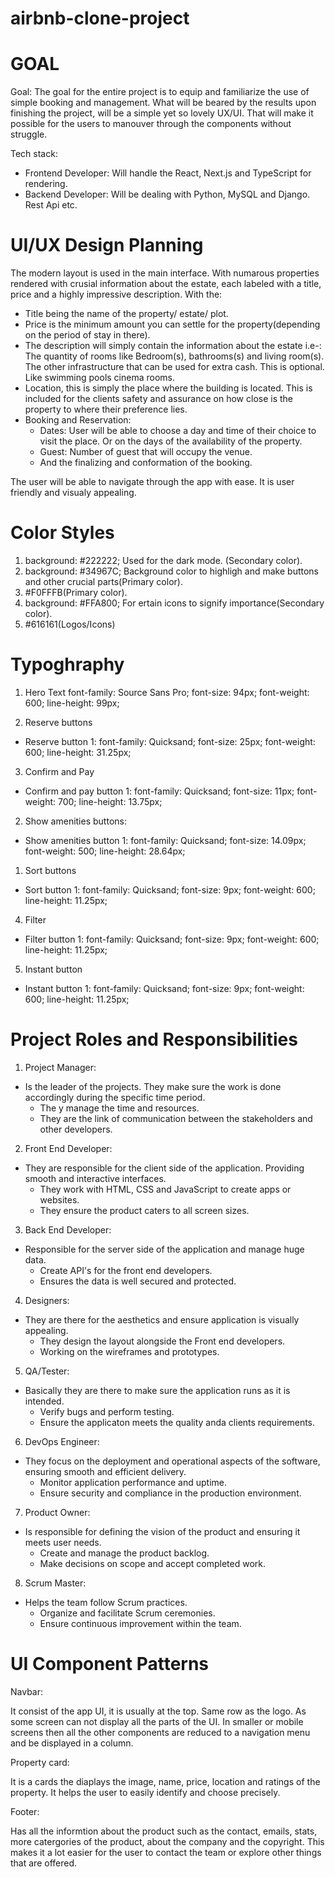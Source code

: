 # airbnb-clone-project 
#                               GOAL

Goal: The goal for the entire project is to equip and familiarize the use of simple booking and management. What will be beared by the results upon finishing the project, will be a simple yet so lovely UX/UI. That will make it possible for the users to manouver through the components without struggle. 

Tech stack:
- Frontend Developer: Will handle the React, Next.js and TypeScript for    rendering.
- Backend Developer: Will be dealing with Python, MySQL and Django.
Rest Api etc.


#                           UI/UX Design Planning

The modern layout is used in the main interface. With numarous properties rendered with crusial information about the estate, each labeled with a title, price and a highly impressive description. 
With the: 
- Title being the name of the property/ estate/ plot.
- Price is the minimum amount you can settle for the property(depending on the period of stay in there).
- The description will simply contain the information about the estate 
    i.e-: The quantity of rooms like Bedroom(s), bathrooms(s) and living room(s).
    The other infrastructure that can be used for extra cash. This is optional. Like swimming pools cinema rooms.
- Location, this is simply the place where the building is located. This is included for the clients safety and assurance on how close is the property to where their preference lies.
- Booking and Reservation: 
    - Dates: User will be able to choose a day and time of their choice to visit the place. Or on the days of the availability of the property.
    - Guest: Number of guest that will occupy the venue.
    - And the finalizing and conformation of the booking. 

The user will be able to navigate through the app with ease. It is user friendly and visualy appealing.

#                      Color Styles

1. background: #222222; Used for the dark mode. (Secondary color).
2. background: #34967C; Background color to highligh and make buttons and other crucial parts(Primary color).
3. #F0FFFB(Primary color).
4. background: #FFA800; For ertain icons to signify importance(Secondary color).
5. #616161(Logos/Icons)

#                      Typoghraphy
1. Hero Text
    font-family: Source Sans Pro;
    font-size: 94px;
    font-weight: 600;
    line-height: 99px;

2. Reserve buttons

- Reserve button 1:
    font-family: Quicksand;
    font-size: 25px;
    font-weight: 600;
    line-height: 31.25px;


3. Confirm and Pay

- Confirm and pay button 1:
    font-family: Quicksand;
    font-size: 11px;
    font-weight: 700;
    line-height: 13.75px;

2. Show amenities buttons:

- Show amenities button 1:
    font-family: Quicksand;
    font-size: 14.09px;
    font-weight: 500;
    line-height: 28.64px;

1. Sort buttons
 
- Sort button 1:
    font-family: Quicksand;
    font-size: 9px;
    font-weight: 600;
    line-height: 11.25px;


4. Filter

- Filter button 1:
    font-family: Quicksand;
    font-size: 9px;
    font-weight: 600;
    line-height: 11.25px;


5. Instant button

- Instant button 1:
    font-family: Quicksand;
    font-size: 9px;
    font-weight: 600;
    line-height: 11.25px;

#                  Project Roles and Responsibilities

1. Project Manager:
- Is the leader of the projects. They make sure the work is done accordingly during the specific time period.
  - The y manage the time and resources.
  - They are the link of communication between the stakeholders and other developers.
  
2. Front End Developer:
- They are responsible for the client side of the application. Providing smooth and interactive interfaces.
   - They work with HTML, CSS and JavaScript to create apps or websites.
   - They ensure the product caters to all screen sizes.
  
3. Back End Developer: 
- Responsible for the server side of the application and manage huge data.
   - Create API's for the front end developers.
   - Ensures the data is well secured and protected.
  
4. Designers:
- They are there for the aesthetics and ensure application is visually appealing.
   - They design the layout alongside the Front end developers.
   - Working on the wireframes and prototypes.
  
5. QA/Tester:
- Basically they are there to make sure the application runs as it is intended.
   - Verify bugs and perform testing.
   - Ensure the applicaton meets the quality anda clients requirements.
  
6. DevOps Engineer:
- They focus on the deployment and operational aspects of the software, ensuring smooth and efficient delivery.
  - Monitor application performance and uptime.
  - Ensure security and compliance in the production environment.
  
7. Product Owner:
- Is responsible for defining the vision of the product and ensuring it meets user needs.
  - Create and manage the product backlog.
  - Make decisions on scope and accept completed work.

8. Scrum Master: 
- Helps the team follow Scrum practices.
  - Organize and facilitate Scrum ceremonies.
  - Ensure continuous improvement within the team.
  

#                        UI Component Patterns

Navbar:

It consist of the app UI, it is usually at the top. Same row as the logo. As some screen can not display all the parts of the UI. In smaller or mobile screens then all the other components are reduced to a navigation menu and be displayed in a column.

Property card:

It is a cards the diaplays the image, name, price, location and ratings of the property. It helps the user to easily identify and choose precisely.

Footer:

Has all the informtion about the product such as the contact, emails, stats, more catergories of the product, about the company and the copyright. This makes it a lot easier for the user to contact the team or explore other things that are offered. 